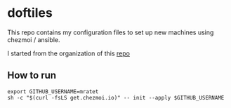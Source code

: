 # doftiles

This repo contains my configuration files to set up new machines using chezmoi / ansible.

I started from the organization of this [repo](https://github.com/logandonley/dotfiles)

## How to run

```shell
export GITHUB_USERNAME=mratet
sh -c "$(curl -fsLS get.chezmoi.io)" -- init --apply $GITHUB_USERNAME
```
